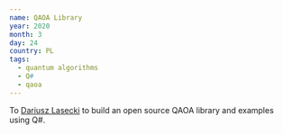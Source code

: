 ```yaml
---
name: QAOA Library
year: 2020
month: 3
day: 24
country: PL
tags:
  - quantum algorithms
  - Q#
  - qaoa
---
```

To [Dariusz Lasecki](https://dlasecki.github.io/) to build an open source QAOA library and examples using Q#.
